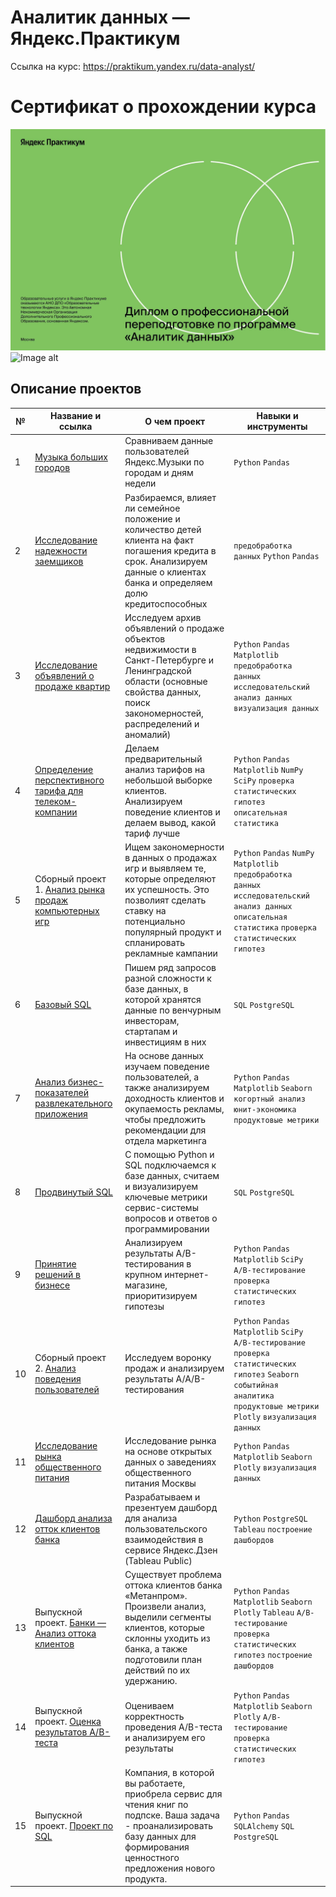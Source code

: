 # Аналитик данных — Яндекс.Практикум
Ссылка на курс: https://praktikum.yandex.ru/data-analyst/

# Сертификат о прохождении курса
![Image alt](https://github.com/soulxcage/data_analyst/blob/main/%D0%94%D0%B8%D0%BF%D0%BB%D0%BE%D0%BC%20%D0%93%D1%80%D0%B8%D0%B3%D0%BE%D1%80%D1%8C%D0%B5%D0%B2%20%D0%90%D0%BD%D0%B0%D1%82%D0%BE%D0%BB%D0%B8%D0%B9(1).png)
![Image alt](https://github.com/egubarevskiy/yandex_praktikum_data_analyst/blob/main/Губаревский%20Евгений%20Валерьевич_20232ЦПДА01446_pages-to-jpg-0002.jpg)

## Описание проектов
| №| Название и ссылка | О чем проект                                                     | Навыки и инструменты           |  
|-----------|-------------------|------------------------------------------------------------------|-----------------------------------|
|1              |[Музыка больших городов](https://github.com/soulxcage/data_analyst/blob/main/%D0%9F%D1%80%D0%BE%D0%B5%D0%BA%D1%82%201.%20%D0%9C%D1%83%D0%B7%D1%8B%D0%BA%D0%B0%20%D0%B1%D0%BE%D0%BB%D1%8C%D1%88%D0%B8%D1%85%20%D0%B3%D0%BE%D1%80%D0%BE%D0%B4%D0%BE%D0%B2/yandex_music_project.ipynb)|Сравниваем данные пользователей Яндекс.Музыки по городам и дням недели|`Python` `Pandas`|
|2              |[Исследование надежности заемщиков](https://github.com/soulxcage/data_analyst/blob/main/%D0%9F%D1%80%D0%BE%D0%B5%D0%BA%D1%82%202.%20%D0%9F%D1%80%D0%B5%D0%B4%D0%BE%D0%B1%D1%80%D0%B0%D0%B1%D0%BE%D1%82%D0%BA%D0%B0%20%D0%B4%D0%B0%D0%BD%D0%BD%D1%8B%D1%85/nadyozhnost%20zayomshikov.ipynb)|Разбираемся, влияет ли семейное положение и количество детей клиента на факт погашения кредита в срок. Анализируем данные о клиентах банка и определяем долю кредитоспособных|`предобработка данных` `Python` `Pandas`|
|3              |[Исследование объявлений о продаже квартир](https://github.com/soulxcage/data_analyst/blob/main/%D0%9F%D1%80%D0%BE%D0%B5%D0%BA%D1%82%203.%20%D0%98%D1%81%D1%81%D0%BB%D0%B5%D0%B4%D0%BE%D0%B2%D0%B0%D1%82%D0%B5%D0%BB%D1%8C%D1%81%D0%BA%D0%B8%D0%B9%20%D0%B0%D0%BD%D0%B0%D0%BB%D0%B8%D0%B7%20%D0%B4%D0%B0%D0%BD%D0%BD%D1%8B%D1%85/issled.ipynb)|Исследуем архив объявлений о продаже объектов недвижимости в Санкт-Петербурге и Ленинградской области (основные свойства данных, поиск закономерностей, распределений и аномалий)|`Python` `Pandas` `Matplotlib` `предобработка данных` `исследовательский анализ данных` `визуализация данных`|
|4              |[Определение перспективного тарифа для телеком-компании](https://github.com/soulxcage/data_analyst/blob/main/%D0%9F%D1%80%D0%BE%D0%B5%D0%BA%D1%82%204.%20%D0%A1%D1%82%D0%B0%D1%82%D0%B8%D1%81%D1%82%D0%B8%D1%87%D0%B5%D1%81%D0%BA%D0%B8%D0%B9%20%D0%B0%D0%BD%D0%B0%D0%BB%D0%B8%D0%B7%20%D0%B4%D0%B0%D0%BD%D0%BD%D1%8B%D1%85/statist.telekom.ipynb)|Делаем предварительный анализ тарифов на небольшой выборке клиентов. Анализируем поведение клиентов и делаем вывод, какой тариф лучше| `Python` `Pandas` `Matplotlib` `NumPy` `SciPy` `проверка статистических гипотез` `описательная статистика`|
|5              |Сборный проект 1. [Анализ рынка продаж компьютерных игр](https://github.com/soulxcage/data_analyst/blob/main/%D0%9F%D1%80%D0%BE%D0%B5%D0%BA%D1%82%205.%20%D0%A1%D0%B1%D0%BE%D1%80%D0%BD%D1%8B%D0%B9%20%D0%BF%D1%80%D0%BE%D0%B5%D0%BA%D1%82%201.%20%D0%90%D0%BD%D0%B0%D0%BB%D0%B8%D0%B7%20%D1%80%D1%8B%D0%BD%D0%BA%D0%B0%20%D0%BF%D1%80%D0%BE%D0%B4%D0%B0%D0%B6%20%D0%BA%D0%BE%D0%BC%D0%BF%D1%8C%D1%8E%D1%82%D0%B5%D1%80%D0%BD%D1%8B%D1%85%20%D0%B8%D0%B3%D1%80/games.ipynb)|Ищем закономерности в данных о продажах игр и выявляем те, которые определяют их успешность. Это позволият сделать ставку на потенциально популярный продукт и спланировать рекламные кампании|`Python` `Pandas` `NumPy` `Matplotlib` `предобработка данных` `исследовательский анализ данных` `описательная статистика` `проверка статистических гипотез`|
|6              |[Базовый SQL](https://github.com/egubarevskiy/yandex_praktikum_data_analyst/blob/main/Проект%206.%20Базовый%20SQL/basic_sql.ipynb)|Пишем ряд запросов разной сложности к базе данных, в которой хранятся данные по венчурным инвесторам, стартапам и инвестициям в них|`SQL` `PostgreSQL`|
|7              |[Анализ бизнес-показателей развлекательного приложения](https://github.com/soulxcage/data_analyst/blob/main/%D0%9F%D1%80%D0%BE%D0%B5%D0%BA%D1%82%207.%20%D0%90%D0%BD%D0%B0%D0%BB%D0%B8%D0%B7%20%D0%B1%D0%B8%D0%B7%D0%BD%D0%B5%D1%81-%D0%BF%D0%BE%D0%BA%D0%B0%D0%B7%D0%B0%D1%82%D0%B5%D0%BB%D0%B5%D0%B9/biznes%20pokazyately.ipynb)|На основе данных изучаем поведение пользователей, а также анализируем доходность клиентов и окупаемость рекламы, чтобы предложить рекомендации для отдела маркетинга|`Python` `Pandas` `Matplotlib` `Seaborn` `когортный анализ` `юнит-экономика` `продуктовые метрики`|
|8              |[Продвинутый SQL](https://github.com/egubarevskiy/yandex_praktikum_data_analyst/blob/main/Проект%208.%20Продвинутый%20SQL/Продвинутый%20SQL.ipynb)|С помощью Python и SQL подключаемся к базе данных, считаем и визуализируем ключевые метрики сервис-системы вопросов и ответов о программировании|`SQL` `PostgreSQL`|
|9              |[Принятие решений в бизнесе](https://github.com/soulxcage/data_analyst/blob/main/%D0%9F%D1%80%D0%BE%D0%B5%D0%BA%D1%82%209.%20%D0%9F%D1%80%D0%B8%D0%BD%D1%8F%D1%82%D0%B8%D0%B5%20%D1%80%D0%B5%D1%88%D0%B5%D0%BD%D0%B8%D0%B9%20%D0%B2%20%D0%B1%D0%B8%D0%B7%D0%BD%D0%B5%D1%81%D0%B5/prinyatyie%20resheniy%20v%20biznese.ipynb)|Анализируем результаты A/B-тестирования в крупном интернет-магазине, приоритизируем гипотезы|`Python` `Pandas` `Matplotlib` `SciPy` `A/B-тестирование` `проверка статистических гипотез`|
|10             |Сборный проект 2. [Анализ поведения пользователей](https://github.com/soulxcage/data_analyst/blob/main/%D0%9F%D1%80%D0%BE%D0%B5%D0%BA%D1%82%2010.%20%D0%A1%D0%B1%D0%BE%D1%80%D0%BD%D1%8B%D0%B9%20%D0%BF%D1%80%D0%BE%D0%B5%D0%BA%D1%82%202.%20%D1%80%D0%B5%D0%B7%D1%83%D0%BB%D1%8C%D1%82%D0%B0%D1%82%D1%8B%20AAB%20%D1%8D%D0%BA%D1%81%D0%BF%D0%B5%D1%80%D0%B8%D0%BC%D0%B5%D0%BD%D1%82%D0%B0/Sbornyy%202.ipynb)|Исследуем воронку продаж и анализируем результаты A/A/B-тестирования|`Python` `Pandas` `Matplotlib` `SciPy` `A/B-тестирование` `проверка статистических гипотез` `Seaborn` `событийная аналитика` `продуктовые метрики` `Plotly` `визуализация данных`|
|11             |[Исследование рынка общественного питания](https://github.com/soulxcage/data_analyst/blob/main/%D0%9F%D1%80%D0%BE%D0%B5%D0%BA%D1%82%2011.%20%D0%98%D1%81%D1%81%D0%BB%D0%B5%D0%B4%D0%BE%D0%B2%D0%B0%D0%BD%D0%B8%D0%B5%20%D1%80%D1%8B%D0%BD%D0%BA%D0%B0%20%D0%BE%D0%B1%D1%89%D0%B5%D1%81%D1%82%D0%B2%D0%B5%D0%BD%D0%BD%D0%BE%D0%B3%D0%BE%20%D0%BF%D0%B8%D1%82%D0%B0%D0%BD%D0%B8%D1%8F/Moscow%20foodmarkets.ipynb)|Исследование рынка на основе открытых данных о заведениях общественного питания Москвы|`Python` `Pandas` `Matplotlib` `Seaborn` `Plotly` `визуализация данных`|
|12             |[Дашборд анализа отток клиентов банка](https://github.com/soulxcage/data_analyst/blob/main/%D0%9F%D1%80%D0%BE%D0%B5%D0%BA%D1%82%2012.%20%D0%94%D0%B0%D1%88%D0%B1%D0%BE%D1%80%D0%B4/%D0%94%D0%B0%D1%88%D0%B1%D0%BE%D1%80%D0%B4.ipynb) |Разрабатываем и презентуем дашборд для анализа пользовательского взаимодействия в сервисе Яндекс.Дзен (Tableau Public)|`Python` `PostgreSQL` `Tableau` `построение дашбордов`|
|13             |Выпускной проект. [Банки — Анализ оттока клиентов](https://github.com/soulxcage/data_analyst/blob/main/%D0%92%D1%8B%D0%BF%D1%83%D1%81%D0%BA%D0%BD%D0%BE%D0%B9%20%D0%BF%D1%80%D0%BE%D0%B5%D0%BA%D1%82.%20%D0%91%D0%B0%D0%BD%D0%BA%D0%B8%20-%20%D0%90%D0%BD%D0%B0%D0%BB%D0%B8%D0%B7%20%D0%BE%D1%82%D1%82%D0%BE%D0%BA%D0%B0%20%D0%BA%D0%BB%D0%B8%D0%B5%D0%BD%D1%82%D0%BE%D0%B2/Final%20project.ipynb)|Существует проблема оттока клиентов банка «Метанпром». Произвели анализ, выделили сегменты клиентов, которые склонны уходить из банка, а также подготовили план действий по их удержанию.| `Python` `Pandas` `Matplotlib` `Seaborn` `Plotly` `Tableau` `A/B-тестирование` `проверка статистических гипотез` `построение дашбордов`|
|14             |Выпускной проект. [Оценка результатов A/B-теста](https://github.com/soulxcage/data_analyst/blob/main/%D0%92%D1%8B%D0%BF%D1%83%D1%81%D0%BA%D0%BD%D0%BE%D0%B9%20%D0%BF%D1%80%D0%BE%D0%B5%D0%BA%D1%82.%20%D0%9E%D1%86%D0%B5%D0%BD%D0%BA%D0%B0%20%D1%80%D0%B5%D0%B7%D1%83%D0%BB%D1%8C%D1%82%D0%B0%D1%82%D0%BE%D0%B2%20AB-%D1%82%D0%B5%D1%81%D1%82%D0%B0/AB%20test%20final.ipynb)|Оцениваем корректность проведения A/B-теста и анализируем его результаты|`Python` `Pandas` `Matplotlib` `Seaborn` `Plotly` `A/B-тестирование` `проверка статистических гипотез`|
|15             |Выпускной проект. [Проект по SQL](https://github.com/soulxcage/data_analyst/blob/main/%D0%92%D1%8B%D0%BF%D1%83%D1%81%D0%BA%D0%BD%D0%BE%D0%B9%20%D0%BF%D1%80%D0%BE%D0%B5%D0%BA%D1%82.%20%D0%9F%D1%80%D0%BE%D0%B5%D0%BA%D1%82%20%D0%BF%D0%BE%20SQL/%D0%92%D1%8B%D0%BF%D1%83%D1%81%D0%BA%D0%BD%D0%BE%D0%B9%20%D0%BF%D1%80%D0%BE%D0%B5%D0%BA%D1%82%20SQL.ipynb)|Компания, в которой вы работаете, приобрела сервис для чтения книг по подпске. Ваша задача - проанализировать базу данных для формирования ценностного предложения нового продукта.|`Python` `Pandas` `SQLAlchemy` `SQL` `PostgreSQL`|
